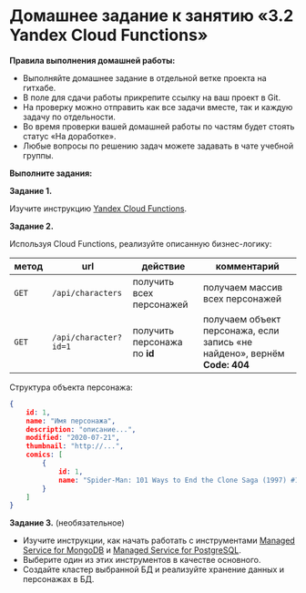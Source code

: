 # Домашнее задание к занятию «3.2 Yandex Cloud Functions»

**Правила выполнения домашней работы:**
* Выполняйте домашнее задание в отдельной ветке проекта на гитхабе.
* В поле для сдачи работы прикрепите ссылку на ваш проект в Git.
* На проверку можно отправить как все задачи вместе, так и каждую задачу по отдельности. 
* Во время проверки вашей домашней работы по частям будет стоять статус «На доработке».
* Любые вопросы по решению задач можете задавать в чате учебной группы.

**Выполните задания:**

**Задание 1.**

Изучите инструкцию [Yandex Cloud Functions](https://cloud.yandex.ru/docs/functions/).

**Задание 2.**

Используя Cloud Functions, реализуйте описанную бизнес-логику:   

метод | url | действие | комментарий
--- | --- | ---  | ---
`GET` | `/api/characters` | получить всех персонажей | получаем массив всех персонажей
`GET` | `/api/character?id=1` | получить персонажа по **id** | получаем объект персонажа, если запись «не найдено», вернём **Code: 404** 

Структура объекта персонажа:
```json
{
    id: 1,
    name: "Имя персонажа",
    description: "описание...",
    modified: "2020-07-21",
    thumbnail: "http://...",
    comics: [
        {
            id: 1,
            name: "Spider-Man: 101 Ways to End the Clone Saga (1997) #1"
        }
    ]
}
```


**Задание 3.** (необязательное)

* Изучите инструкции, как начать работать с инструментами [Managed Service for MongoDB](https://cloud.yandex.ru/docs/managed-mongodb/quickstart) и [Managed Service for PostgreSQL](https://cloud.yandex.ru/docs/managed-postgresql/quickstart?utm_source=console). 
* Выберите один из этих инструментов в качестве основного. 
* Создайте кластер выбранной БД и реализуйте хранение данных и персонажах в БД.

